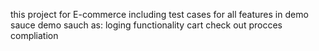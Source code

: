 this project for E-commerce including test cases for all features in demo sauce demo sauch as:
loging functionality
cart
check out procces 
compliation

